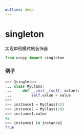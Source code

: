 ```yaml
---
outline: deep
---
```


# singleton
实现单例模式的装饰器

```python
from usepy import singleton
````


### 例子

```python
>>> @singleton
... class MyClass:
...     def __init__(self, value):
...         self.value = value
>>> 
>>> instance1 = MyClass(42)
>>> instance2 = MyClass(24)
>>> instance1.value
42
>>> instance1 is instance2
True
```
